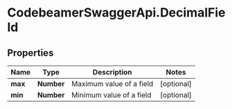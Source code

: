 # CodebeamerSwaggerApi.DecimalField

## Properties
Name | Type | Description | Notes
------------ | ------------- | ------------- | -------------
**max** | **Number** | Maximum value of a field | [optional] 
**min** | **Number** | Minimum value of a field | [optional] 
